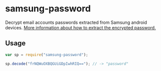 # samsung-password

Decrypt email accounts passwords extracted from Samsung android devices.
[More information about how to extract the encrypted password.](https://github.com/lovasoa/samsung-email-password-decrypt)

## Usage

```js
var sp = require("samsung-password");

sp.decode("frNQWuOXBQGUiGDpIwhRIQ=="); // -> "password"
```
